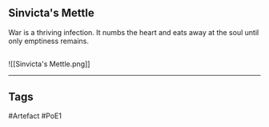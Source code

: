 ## Sinvicta's Mettle
War is a thriving infection.
It numbs the heart and eats away at the soul until only emptiness remains.
##
![[Sinvicta's Mettle.png]]

---
## Tags
#Artefact
#PoE1
